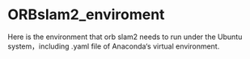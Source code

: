 # ORBslam2_enviroment
Here is the environment that orb slam2 needs to run under the Ubuntu system，including .yaml file of Anaconda‘s virtual environment. 
